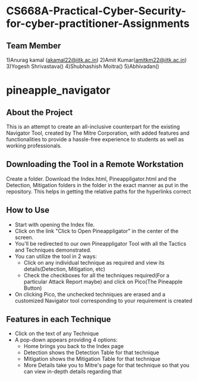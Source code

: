 # CS668A-Practical-Cyber-Security-for-cyber-practitioner-Assignments
## Team Member
1)Anurag kamal (akamal22@iitk.ac.in)
2)Amit Kumar(amitkm22@iitk.ac.in)
3)Yogesh Shrivastava()
4)Shubhashish Moitra()
5)Abhivadan()

# pineapple_navigator
## About the Project
This is an attempt to create an all-inclusive counterpart for the existing Navigator Tool, created by The Mitre Corporation, with added features and functionalities to provide a hassle-free experience to students as well as working professionals.

## Downloading the Tool in a Remote Workstation

Create a folder. Download the Index.html, Pineappligator.html and the Detection, Mitigation folders in the folder in the exact manner as put in the repository. This helps in getting the relative paths for the hyperlinks correct <br />



## How to Use
* Start with opening the Index file.
* Click on the link "Click to Open Pineappligator" in the center of the screen.
* You'll be redirected to our own Pineappligator Tool with all the Tactics and Techniques demonstrated.
* You can utilize the tool in 2 ways:
  * Click on any individual technique as required and view its details(Detection, Mitigation, etc)
  * Check the checkboxes for all the techniques required(For a particular Attack Report maybe) and click on Pico(The Pineapple Button)
* On clicking Pico, the unchecked techniques are erased and a customized Navigator tool corresponding to your requirement is created

## Features in each Technique
* Click on the text of any Technique
* A pop-down appears providing 4 options:
  * Home brings you back to the Index page
  * Detection shows the Detection Table for that technique
  * Mitigation shows the Mitigation Table for that technique
  * More Details take you to Mitre's page for that technique so that you can view in-depth details regarding that
